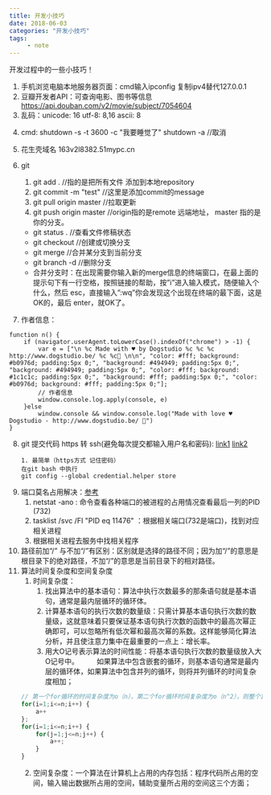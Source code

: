 ```yaml
---
title: 开发小技巧
date: 2018-06-03
categories: "开发小技巧"
tags: 
     - note
---
```

开发过程中的一些小技巧！

1. 手机浏览电脑本地服务器页面：cmd输入ipconfig  复制ipv4替代127.0.0.1
2. 豆瓣开发者API：可查询电影、图书等信息
https://api.douban.com/v2/movie/subject/7054604
3. 乱码：unicode: 16      utf-8: 8,16      ascii: 8

<!-- more -->
4. cmd: 
	shutdown -s -t 3600 -c "我要睡觉了"
	shutdown -a  //取消
5. 花生壳域名 163v2l8382.51mypc.cn
6. git 
    1. git add . //指的是把所有文件 添加到本地repository
    2. git commit -m "test" //这里是添加commit的message
    3. git pull origin master //拉取更新
    4. git push origin master //origin指的是remote 远端地址， master 指的是你的分支。
    
    - git status . //查看文件修稿状态
    - git checkout //创建或切换分支
    - git merge <name> //合并某分支到当前分支
    - git branch -d <name> //删除分支   
    - 合并分支时：在出现需要你输入新的merge信息的终端窗口，在最上面的提示句下有一行空格，按照链接的帮助，按”i”进入输入模式，随便输入个什么，然后 esc，直接输入”:wq”你会发现这个出现在终端的最下面，这是OK的，最后 enter，就OK了。
7. 作者信息：

```
function n() {
    if (navigator.userAgent.toLowerCase().indexOf("chrome") > -1) {
        var e = ["\n %c Made with ♥ by Dogstudio %c %c %c http://www.dogstudio.be/ %c %c🐶 \n\n", "color: #fff; background: #b0976d; padding:5px 0;", "background: #494949; padding:5px 0;", "background: #494949; padding:5px 0;", "color: #fff; background: #1c1c1c; padding:5px 0;", "background: #fff; padding:5px 0;", "color: #b0976d; background: #fff; padding:5px 0;"];
        // 作者信息
        window.console.log.apply(console, e)
    }else
        window.console && window.console.log("Made with love ♥ Dogstudio - http://www.dogstudio.be/ 🐶")
}
```
8. git 提交代码 https 转 ssh(避免每次提交都输入用户名和密码): 
[link1](https://www.jianshu.com/p/2800dfbcdc04) [link2](http://blog.csdn.net/tcjy1000/article/details/64923592)  
    ```
    1. 最简单（https方式 记住密码）
    在git bash 中执行  
    git config --global credential.helper store
    ```
9. 端口莫名占用解决：[参考](http://ju.outofmemory.cn/entry/231876)
    1. netstat -ano : 命令查看各种端口的被进程的占用情况查看最后一列的PID (732)
    2. tasklist /svc /FI "PID eq 11476" ：根据相关端口(732是端口)，找到对应相关进程
    3. 根据相关进程去服务中找相关程序
10. 路径前加“/” 与不加“/”有区别：区别就是选择的路径不同；因为加“/”的意思是根目录下的绝对路径，不加“/”的意思是当前目录下的相对路径。
11. 算法时间复杂度和空间复杂度
    1. 时间复杂度：
        1. 找出算法中的基本语句：算法中执行次数最多的那条语句就是基本语句，通常是最内层循环的循环体。
        2. 计算基本语句的执行次数的数量级：只需计算基本语句执行次数的数量级，这就意味着只要保证基本语句执行次数的函数中的最高次幂正确即可，可以忽略所有低次幂和最高次幂的系数。这样能够简化算法分析，并且使注意力集中在最重要的一点上：增长率。
        3. 用大Ο记号表示算法的时间性能：将基本语句执行次数的数量级放入大Ο记号中。
　　    如果算法中包含嵌套的循环，则基本语句通常是最内层的循环体，如果算法中包含并列的循环，则将并列循环的时间复杂度相加；
    ```JavaScript
    // 第一个for循环的时间复杂度为o（n），第二个for循环时间复杂度为o（n^2），则整个算法的时间复杂度为o(n^2+n)
    for(i=1;i<=n;i++) {
        a++
    };
    for(i=1;i<=n;i++) {
        for(j=1;j<=n;j++) {
            a++;
        }
    }
    ```
    2. 空间复杂度：一个算法在计算机上占用的内存包括：程序代码所占用的空间，输入输出数据所占用的空间，辅助变量所占用的空间这三个方面；